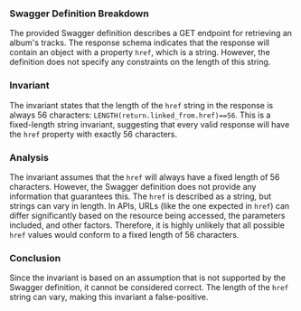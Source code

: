 ### Swagger Definition Breakdown
The provided Swagger definition describes a GET endpoint for retrieving an album's tracks. The response schema indicates that the response will contain an object with a property `href`, which is a string. However, the definition does not specify any constraints on the length of this string.

### Invariant
The invariant states that the length of the `href` string in the response is always 56 characters: `LENGTH(return.linked_from.href)==56`. This is a fixed-length string invariant, suggesting that every valid response will have the `href` property with exactly 56 characters.

### Analysis
The invariant assumes that the `href` will always have a fixed length of 56 characters. However, the Swagger definition does not provide any information that guarantees this. The `href` is described as a string, but strings can vary in length. In APIs, URLs (like the one expected in `href`) can differ significantly based on the resource being accessed, the parameters included, and other factors. Therefore, it is highly unlikely that all possible `href` values would conform to a fixed length of 56 characters.

### Conclusion
Since the invariant is based on an assumption that is not supported by the Swagger definition, it cannot be considered correct. The length of the `href` string can vary, making this invariant a false-positive.
